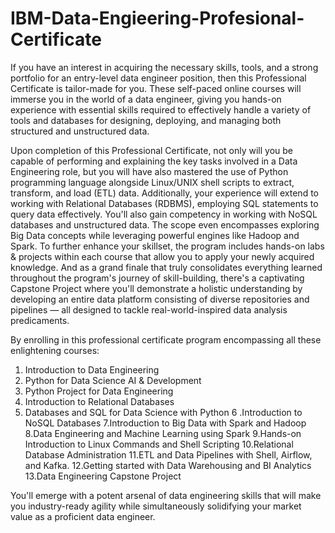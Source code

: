 # IBM-Data-Engieering-Profesional-Certificate
If you have an interest in acquiring the necessary skills, tools, and a strong portfolio for an entry-level data engineer position, then this Professional Certificate is tailor-made for you. These self-paced online courses will immerse you in the world of a data engineer, giving you hands-on experience with essential skills required to effectively handle a variety of tools and databases for designing, deploying, and managing both structured and unstructured data.

Upon completion of this Professional Certificate, not only will you be capable of performing and explaining the key tasks involved in a Data Engineering role, but you will have also mastered the use of Python programming language alongside Linux/UNIX shell scripts to extract, transform, and load (ETL) data. Additionally, your experience will extend to working with Relational Databases (RDBMS), employing SQL statements to query data effectively. You'll also gain competency in working with NoSQL databases and unstructured data. The scope even encompasses exploring Big Data concepts while leveraging powerful engines like Hadoop and Spark. To further enhance your skillset, the program includes hands-on labs & projects within each course that allow you to apply your newly acquired knowledge. And as a grand finale that truly consolidates everything learned throughout the program's journey of skill-building, there's a captivating Capstone Project where you'll demonstrate a holistic understanding by developing an entire data platform consisting of diverse repositories and pipelines — all designed to tackle real-world-inspired data analysis predicaments.

By enrolling in this professional certificate program encompassing all these enlightening courses:
1. Introduction to Data Engineering
2. Python for Data Science AI & Development
3. Python Project for Data Engineering
4. Introduction to Relational Databases
5. Databases and SQL for Data Science with Python
6 .Introduction to NoSQL Databases
7.Introduction to Big Data with Spark and Hadoop
8.Data Engineering and Machine Learning using Spark
9.Hands-on Introduction to Linux Commands and Shell Scripting
10.Relational Database Administration
11.ETL and Data Pipelines with Shell, Airflow, and Kafka.
12.Getting started with Data Warehousing and BI Analytics
13.Data Engineering Capstone Project

You'll emerge with a potent arsenal of data engineering skills that will make you industry-ready agility while simultaneously solidifying your market value as a proficient data engineer.
